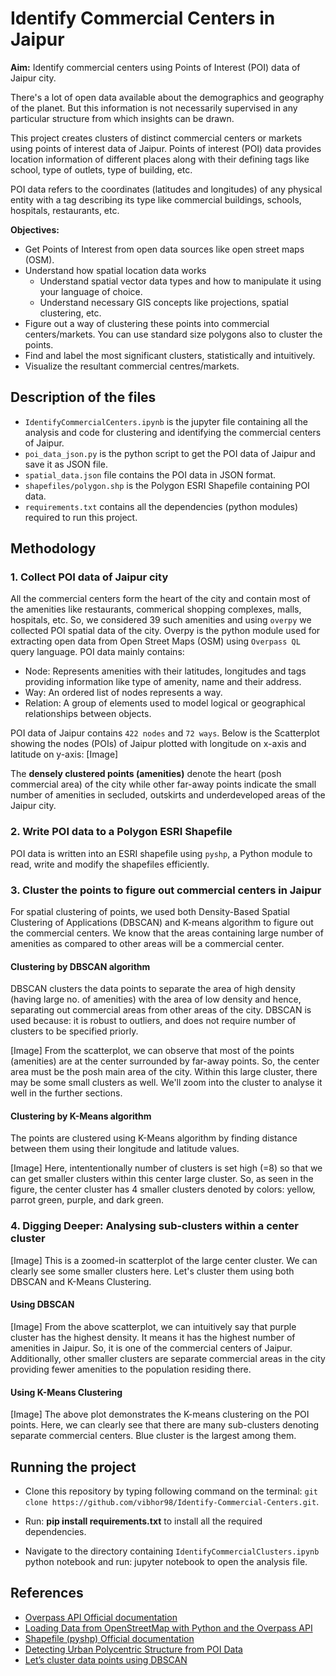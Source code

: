 # Identify Commercial Centers in Jaipur

**Aim:** Identify commercial centers using Points of Interest (POI) data of Jaipur city.

There's a lot of open data available about the demographics and geography of the planet. But this information is not necessarily supervised in any particular structure from which insights can be drawn.

This project creates clusters of distinct commercial centers or markets using points of interest data of Jaipur. Points of interest (POI) data provides location information of different places along with their defining tags like school, type of outlets, type of building, etc.

POI data refers to the coordinates (latitudes and longitudes) of any physical entity with a tag describing its type like commercial buildings, schools, hospitals, restaurants, etc.
 
**Objectives:**

* Get Points of Interest from open data sources like open street maps (OSM).
* Understand how spatial location data works
  * Understand spatial vector data types and how to manipulate it using your language of choice.
  * Understand necessary GIS concepts like projections, spatial clustering, etc.
* Figure out a way of clustering these points into commercial centers/markets. You can use standard size polygons also to cluster the points.
* Find and label the most significant clusters, statistically and intuitively. 
* Visualize the resultant commercial centres/markets.

## Description of the files
* `IdentifyCommercialCenters.ipynb` is the jupyter file containing all the analysis and code for clustering and identifying the commercial centers of Jaipur.
* `poi_data_json.py` is the python script to get the POI data of Jaipur and save it as JSON file.
* `spatial_data.json` file contains the POI data in JSON format.
* `shapefiles/polygon.shp` is the Polygon ESRI Shapefile containing POI data.
* `requirements.txt` contains all the dependencies (python modules) required to run this project.

## Methodology

### 1. Collect POI data of Jaipur city
All the commercial centers form the heart of the city and contain most of the amenities like restaurants, commerical shopping complexes, malls, hospitals, etc. So, we considered 39 such amenities and using `overpy` we collected POI spatial data of the city. Overpy is the python module used for extracting open data from Open Street Maps (OSM) using `Overpass QL` query language. POI data mainly contains:
* Node: Represents amenities with their latitudes, longitudes and tags providing information like type of amenity, name and their address.
* Way: An ordered list of nodes represents a way.
* Relation: A group of elements used to model logical or geographical relationships between objects.

POI data of Jaipur contains `422 nodes` and `72 ways`. Below is the Scatterplot showing the nodes (POIs) of Jaipur plotted with longitude on x-axis and latitude on y-axis:
[Image]

The **densely clustered points (amenities)** denote the heart (posh commercial area) of the city while other far-away points indicate the small number of amenities in secluded, outskirts and underdeveloped areas of the Jaipur city.

### 2. Write POI data to a Polygon ESRI Shapefile
POI data is written into an ESRI shapefile using `pyshp`, a Python module to read, write and modify the shapefiles efficiently.

### 3. Cluster the points to figure out commercial centers in Jaipur
For spatial clustering of points, we used both Density-Based Spatial Clustering of Applications (DBSCAN) and K-means algorithm to figure out the commercial centers. We know that the areas containing large number of amenities as compared to other areas will be a commercial center.

#### Clustering by DBSCAN algorithm
DBSCAN clusters the data points to separate the area of high density (having large no. of amenities) with the area of low density and hence, separating out commercial areas from other areas of the city. DBSCAN is used because: it is robust to outliers, and does not require number of clusters to be specified priorly.

[Image]
From the scatterplot, we can observe that most of the points (amenities) are at the center surrounded by far-away points. So, the center area must be the posh main area of the city. Within this large cluster, there may be some small clusters as well. We'll zoom into the cluster to analyse it well in the further sections.

#### Clustering by K-Means algorithm
The points are clustered using K-Means algorithm by finding distance between them using their longitude and latitude values. 

[Image]
Here, intententionally number of clusters is set high (=8) so that we can get smaller clusters within this center large cluster. So, as seen in the figure, the center cluster has 4 smaller clusters denoted by colors: yellow, parrot green, purple, and dark green.

### 4. Digging Deeper: Analysing sub-clusters within a center cluster
[Image]
This is a zoomed-in scatterplot of the large center cluster. We can clearly see some smaller clusters here. Let's cluster them using both DBSCAN and K-Means Clustering.

#### Using DBSCAN
[Image]
From the above scatterplot, we can intuitively say that purple cluster has the highest density. It means it has the highest number of amenities in Jaipur. So, it is one of the commercial centers of Jaipur. Additionally, other smaller clusters are separate commercial areas in the city providing fewer amenities to the population residing there.

#### Using K-Means Clustering
[Image]
The above plot demonstrates the K-means clustering on the POI points. Here, we can clearly see that there are many sub-clusters denoting separate commercial centers. Blue cluster is the largest among them.

## Running the project
* Clone this repository by typing following command on the terminal: `git clone https://github.com/vibhor98/Identify-Commercial-Centers.git`.

* Run: **pip install requirements.txt** to install all the required dependencies.

* Navigate to the directory containing `IdentifyCommercialClusters.ipynb` python notebook and run: jupyter notebook to open the analysis file.

## References
* [Overpass API Official documentation](https://wiki.openstreetmap.org/wiki/Overpass_API/Overpass_QL)
* [Loading Data from OpenStreetMap with Python and the Overpass API](https://janakiev.com/blog/openstreetmap-with-python-and-overpass-api/)
* [Shapefile (pyshp) Official documentation](https://pypi.org/project/pyshp/)
* [Detecting Urban Polycentric Structure from POI Data](https://www.researchgate.net/publication/333832256_Detecting_Urban_Polycentric_Structure_from_POI_Data)
* [Let’s cluster data points using DBSCAN](https://medium.com/@agarwalvibhor84/lets-cluster-data-points-using-dbscan-278c5459bee5)
